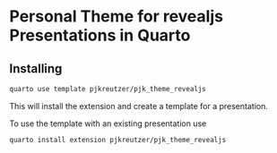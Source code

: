 # Personal Theme for revealjs Presentations in Quarto

## Installing


```bash
quarto use template pjkreutzer/pjk_theme_revealjs
```

This will install the extension and create a template for a presentation.

To use the template with an existing presentation use

```bash
quarto install extension pjkreutzer/pjk_theme_revealjs
```

<!-- ## Using


```bash
format:
  pjk_theme_revealjs:
    attribution: true
```
 -->

